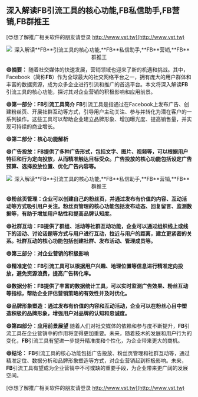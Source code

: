 ## **深入解读**FB**引流工具的核心功能,**FB**私信助手,**FB**营销,**FB**群推王**

[😍想了解推广相关软件的朋友请登录 http://www.vst.tw](http://www.vst.tw)

 <center><img src="https://vst.tw/MP4/tuiguang/png/6.png" alt="深入解读**FB**引流工具的核心功能,**FB**私信助手,**FB**营销,**FB**群推王"></center>

**😄摘要：**
随着社交媒体的快速发展，营销领域也迎来了新的机遇和挑战。其中，Facebook（简称**FB**）作为全球最大的社交网络平台之一，拥有庞大的用户群体和丰富的数据资源，成为众多企业进行引流和推广的首选平台。本文将深入解读**FB**引流工具的核心功能，探讨其对企业营销的积极影响和应用前景。

**😄第一部分：**FB**引流工具简介**
**FB**引流工具是指通过在Facebook上发布广告、创建粉丝页、开展社群互动等方式，引导用户主动关注、参与并转化为潜在客户的一系列操作。这些工具可以帮助企业建立品牌形象、增加曝光度、提高销售量，并实现可持续的商业增长。

**😄第二部分：核心功能解析**

**😄广告投放：**FB**提供了多种广告形式，包括文字、图片、视频等，可以根据用户特征和行为定向投放，从而精准触达目标受众。广告投放的核心功能包括设定广告预算、选择投放位置、优化广告内容等。**

 <center><img src="https://vst.tw/MP4/tuiguang/png/0.png" alt="深入解读**FB**引流工具的核心功能,**FB**私信助手,**FB**营销,**FB**群推王"></center>

**😄粉丝页管理：企业可以创建自己的粉丝页，并通过发布有价值的内容、互动活动等方式吸引用户关注。粉丝页管理的核心功能包括发布动态、回复留言、监测数据等，有助于增加用户粘性和提高品牌认知度。**

**😄社群互动：**FB**提供了群组、活动等社群互动功能，企业可以通过组织线上或线下的活动、讨论话题等方式与用户进行互动，拉近与用户的距离，建立更紧密的关系。社群互动的核心功能包括创建社群、发布活动、管理成员等。**

**😄第三部分：对企业营销的积极影响**

**😄精准定位：**FB**引流工具可以根据用户兴趣、地理位置等信息进行精准定向投放，避免资源浪费，提高广告转化率。**

**😄数据分析：**FB**提供了丰富的数据统计工具，可以实时监测广告效果、粉丝互动等指标，帮助企业评估营销策略的有效性并及时优化。**

**😄品牌形象塑造：通过发布有价值的内容和互动活动，企业可以在粉丝心目中塑造积极的品牌形象，增强用户对品牌的认知和忠诚度。**

**😄第四部分：应用前景展望**
随着人们对社交媒体的依赖和参与度不断提升，**FB**引流工具在企业营销中的作用将变得更加重要。未来，随着技术的发展和用户行为的变化，**FB**引流工具有望进一步提升精准度和个性化，为企业带来更大的商机。

**😄结论：**
**FB**引流工具的核心功能包括广告投放、粉丝页管理和社群互动等，通过精准定位、数据分析和品牌形象塑造等方式，对企业营销起到积极影响。未来，**FB**引流工具有望成为企业营销中不可或缺的重要手段，为企业带来更广阔的发展空间。

[😍想了解推广相关软件的朋友请登录 http://www.vst.tw](http://www.vst.tw)



